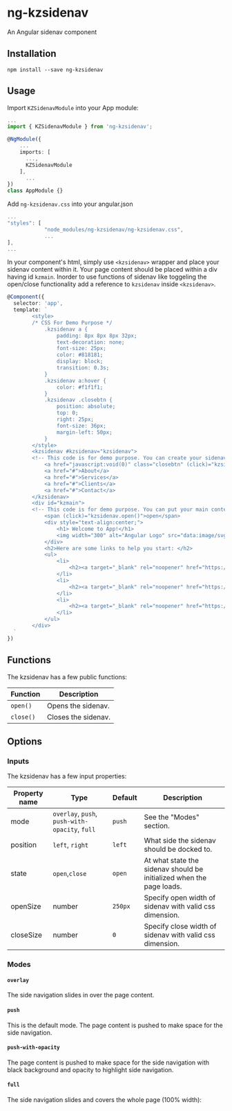# ng-kzsidenav

An Angular sidenav component

## Installation

```shell
npm install --save ng-kzsidenav
```

## Usage
Import `KZSidenavModule` into your App module:

```typescript
...
import { KZSidenavModule } from 'ng-kzsidenav';

@NgModule({
    ...
    imports: [
      ...,
      KZSidenavModule
    ],
      ...
})
class AppModule {}
```
Add `ng-kzsidenav.css` into your angular.json

```typescript
...
"styles": [
            "node_modules/ng-kzsidenav/ng-kzsidenav.css",
            ...
],
...
```


In your component's html, simply use `<kzsidenav>` wrapper and place your sidenav content within it. Your page content should be placed within a div having id `kzmain`. Inorder to use functions of sidenav like toggeling the open/close functionality add a reference to `kzsidenav` inside `<kzsidenav>`.

```typescript
@Component({
  selector: 'app',
  template: `
        <style>
        /* CSS For Demo Purpose */
            .kzsidenav a {
                padding: 8px 8px 8px 32px;
                text-decoration: none;
                font-size: 25px;
                color: #818181;
                display: block;
                transition: 0.3s;
            }
            .kzsidenav a:hover {
                color: #f1f1f1;
            }
            .kzsidenav .closebtn {
                position: absolute;
                top: 0;
                right: 25px;
                font-size: 36px;
                margin-left: 50px;
            }
        </style>
        <kzsidenav #kzsidenav="kzsidenav">
        <!-- This code is for demo purpose. You can create your sidenav here after removing <a> tags -->
            <a href="javascript:void(0)" class="closebtn" (click)="kzsidenav.close()">&times;</a>
            <a href="#">About</a>
            <a href="#">Services</a>
            <a href="#">Clients</a>
            <a href="#">Contact</a>
        </kzsidenav>
        <div id="kzmain">
        <!-- This code is for demo purpose. You can put your main content here after removing the content inside <div id="kzmain">  -->
            <span (click)="kzsidenav.open()">open</span>
            <div style="text-align:center;">
                <h1> Welcome to App!</h1>
                <img width="300" alt="Angular Logo" src="data:image/svg+xml;base64,PHN2ZyB4bWxucz0iaHR0cDovL3d3dy53My5vcmcvMjAwMC9zdmciIHZpZXdCb3g9IjAgMCAyNTAgMjUwIj4KICAgIDxwYXRoIGZpbGw9IiNERDAwMzEiIGQ9Ik0xMjUgMzBMMzEuOSA2My4ybDE0LjIgMTIzLjFMMTI1IDIzMGw3OC45LTQzLjcgMTQuMi0xMjMuMXoiIC8+CiAgICA8cGF0aCBmaWxsPSIjQzMwMDJGIiBkPSJNMTI1IDMwdjIyLjItLjFWMjMwbDc4LjktNDMuNyAxNC4yLTEyMy4xTDEyNSAzMHoiIC8+CiAgICA8cGF0aCAgZmlsbD0iI0ZGRkZGRiIgZD0iTTEyNSA1Mi4xTDY2LjggMTgyLjZoMjEuN2wxMS43LTI5LjJoNDkuNGwxMS43IDI5LjJIMTgzTDEyNSA1Mi4xem0xNyA4My4zaC0zNGwxNy00MC45IDE3IDQwLjl6IiAvPgogIDwvc3ZnPg==">
            </div>
            <h2>Here are some links to help you start: </h2>
            <ul>
                <li>
                    <h2><a target="_blank" rel="noopener" href="https://angular.io/tutorial">Tour of Heroes</a></h2>
                </li>
                <li>
                    <h2><a target="_blank" rel="noopener" href="https://github.com/angular/angular-cli/wiki">CLI Documentation</a></h2>
                </li>
                <li>
                    <h2><a target="_blank" rel="noopener" href="https://blog.angular.io/">Angular blog</a></h2>
                </li>
            </ul>
        </div>
  `
})
```

## Functions

The kzsidenav has a few public functions:

| Function | Description |
| -------- | ----------- |
| `open()` | Opens the sidenav. |
| `close()` | Closes the sidenav. |

## Options

### Inputs

The kzsidenav has a few input properties:

| Property name | Type | Default | Description |
| ------------- | ---- | ------- | ----------- |
| mode | `overlay`, `push`, `push-with-opacity`, `full` | `push` | See the "Modes" section. |
| position | `left`, `right` | `left` | What side the sidenav should be docked to. |
| state | `open`,`close` | `open` | At what state the sidenav should be initialized when the page loads. |
| openSize | number | `250px` | Specify open width of sidenav with valid css dimension. |
| closeSize | number | `0` | Specify close width of sidenav with valid css dimension. |

### Modes

#### `overlay`

The side navigation slides in over the page content.

#### `push`

This is the default mode. The page content is pushed to make space for the side navigation.

#### `push-with-opacity`

The page content is pushed to make space for the side navigation with black background and opacity to highlight side navigation.

#### `full`

The side navigation slides and covers the whole page (100% width):